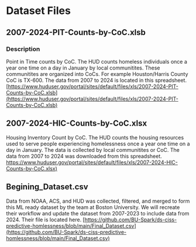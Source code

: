 # Dataset Files

## 2007-2024-PIT-Counts-by-CoC.xlsb
### Description
Point in Time counts by CoC. The HUD counts homeless individuals once a year one time on a day in January by local communitites. These communitites are organized into CoCs. For example Houston/Harris County CoC is TX-600. The data from 2007 to 2024 is located in this spreadsheet.
[https://www.huduser.gov/portal/sites/default/files/xls/2007-2024-PIT-Counts-by-CoC.xlsb](https://www.huduser.gov/portal/sites/default/files/xls/2007-2024-PIT-Counts-by-CoC.xlsb)

## 2007-2024-HIC-Counts-by-CoC.xlsx
Housing Inventory Count by CoC. The HUD counts the housing resources used to serve people experiencing homelessness once a year one time on a day in January. The data is collected by local communitites or CoC. The data from 2007 to 2024 was downloaded from this spreadsheet.
[https://www.huduser.gov/portal/sites/default/files/xls/2007-2024-HIC-Counts-by-CoC.xlsx)](https://www.huduser.gov/portal/sites/default/files/xls/2007-2024-HIC-Counts-by-CoC.xlsx)

## Begining_Dataset.csv
Data from NOAA, ACS, and HUD was collected, filtered, and merged to form this ML ready dataset by the team at Boston University. We will recreate their workflow and update the dataset from 2007-2023 to include data from 2024. Their file is located here. 
[https://github.com/BU-Spark/ds-ciss-predictive-homlessness/blob/main/Final_Dataset.csv](https://github.com/BU-Spark/ds-ciss-predictive-homlessness/blob/main/Final_Dataset.csv)
